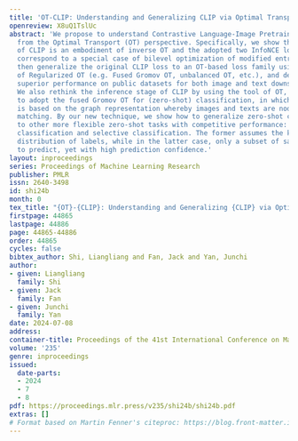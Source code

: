 ```yaml
---
title: 'OT-CLIP: Understanding and Generalizing CLIP via Optimal Transport'
openreview: X8uQ1TslUc
abstract: 'We propose to understand Contrastive Language-Image Pretraining model (CLIP)
  from the Optimal Transport (OT) perspective. Specifically, we show that training
  of CLIP is an embodiment of inverse OT and the adopted two InfoNCE losses in CLIP
  correspond to a special case of bilevel optimization of modified entropic OT. We
  then generalize the original CLIP loss to an OT-based loss family using variants
  of Regularized OT (e.g. Fused Gromov OT, unbalanced OT, etc.), and demonstrate their
  superior performance on public datasets for both image and text downstream tasks.
  We also rethink the inference stage of CLIP by using the tool of OT, and propose
  to adopt the fused Gromov OT for (zero-shot) classification, in which the prediction
  is based on the graph representation whereby images and texts are nodes for graph
  matching. By our new technique, we show how to generalize zero-shot classification
  to other more flexible zero-shot tasks with competitive performance: long-tailed
  classification and selective classification. The former assumes the known prior
  distribution of labels, while in the latter case, only a subset of samples are asked
  to predict, yet with high prediction confidence.'
layout: inproceedings
series: Proceedings of Machine Learning Research
publisher: PMLR
issn: 2640-3498
id: shi24b
month: 0
tex_title: "{OT}-{CLIP}: Understanding and Generalizing {CLIP} via Optimal Transport"
firstpage: 44865
lastpage: 44886
page: 44865-44886
order: 44865
cycles: false
bibtex_author: Shi, Liangliang and Fan, Jack and Yan, Junchi
author:
- given: Liangliang
  family: Shi
- given: Jack
  family: Fan
- given: Junchi
  family: Yan
date: 2024-07-08
address:
container-title: Proceedings of the 41st International Conference on Machine Learning
volume: '235'
genre: inproceedings
issued:
  date-parts:
  - 2024
  - 7
  - 8
pdf: https://proceedings.mlr.press/v235/shi24b/shi24b.pdf
extras: []
# Format based on Martin Fenner's citeproc: https://blog.front-matter.io/posts/citeproc-yaml-for-bibliographies/
---
```

